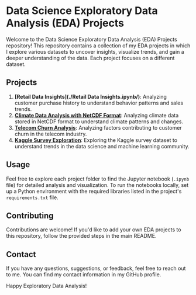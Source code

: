 # Data Science Exploratory Data Analysis (EDA) Projects

Welcome to the Data Science Exploratory Data Analysis (EDA) Projects repository! This repository contains a collection of my EDA projects in which I explore various datasets to uncover insights, visualize trends, and gain a deeper understanding of the data. Each project focuses on a different dataset.

## Projects

1. **[Retail Data Insights](./Retail Data Insights.ipynb/)**: Analyzing customer purchase history to understand behavior patterns and sales trends.
2. **[Climate Data Analysis with NetCDF Format](./climate_data/)**: Analyzing climate data stored in NetCDF format to understand climate patterns and changes.
3. **[Telecom Churn Analysis](./telecom_churn/)**: Analyzing factors contributing to customer churn in the telecom industry.
4. **[Kaggle Survey Exploration](./kaggle_survey/)**: Exploring the Kaggle survey dataset to understand trends in the data science and machine learning community.

## Usage

Feel free to explore each project folder to find the Jupyter notebook (`.ipynb` file) for detailed analysis and visualization. To run the notebooks locally, set up a Python environment with the required libraries listed in the project's `requirements.txt` file.

## Contributing

Contributions are welcome! If you'd like to add your own EDA projects to this repository, follow the provided steps in the main README.

## Contact

If you have any questions, suggestions, or feedback, feel free to reach out to me. You can find my contact information in my GitHub profile.

Happy Exploratory Data Analysis!
